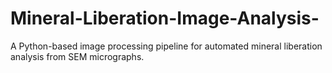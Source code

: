 # Mineral-Liberation-Image-Analysis-
A Python-based image processing pipeline for automated mineral liberation analysis from SEM micrographs.

